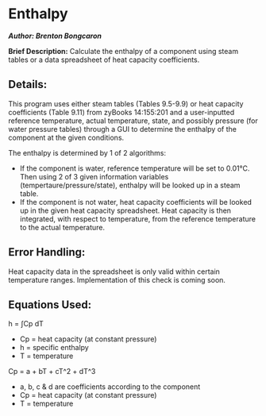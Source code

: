 # Enthalpy
***Author: Brenton Bongcaron***  

**Brief Description:** Calculate the enthalpy of a component using steam tables or a data spreadsheet of heat capacity coefficients.  

## **Details:**  
This program uses either steam tables (Tables 9.5-9.9) or heat capacity coefficients (Table 9.11) from zyBooks 14:155:201
and a user-inputted reference temperature, actual temperature, state, and possibly pressure (for water pressure tables) through
a GUI to determine the enthalpy of the component at the given conditions.  
  
The enthalpy is determined by 1 of 2 algorithms:  
  - If the component is water, reference temperature will be set to 0.01°C. Then using 2 of 3 given information variables
    (tempertaure/pressure/state), enthalpy will be looked up in a steam table.
  - If the component is not water, heat capacity coefficients will be looked up in the given heat capacity spreadsheet.
    Heat capacity is then integrated, with respect to temperature, from the reference temperature to the actual temperature.  
   
## **Error Handling:**  
Heat capacity data in the spreadsheet is only valid within certain temperature ranges. Implementation of this check is coming soon.  

## **Equations Used:**  
h = ∫Cp dT
  - Cp = heat capacity (at constant pressure)
  - h = specific enthalpy  
  - T = temperature  
  
Cp = a + bT + cT^2 + dT^3
  - a, b, c & d are coefficients according to the component
  - Cp = heat capacity (at constant pressure)
  - T = temperature
